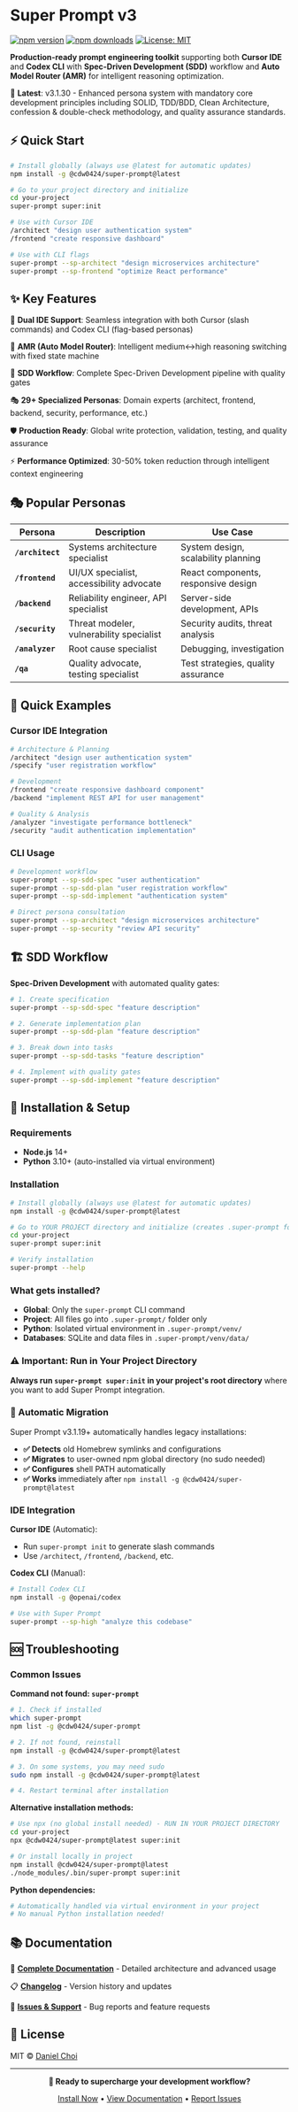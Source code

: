 # Super Prompt v3

[![npm version](https://img.shields.io/npm/v/@cdw0424/super-prompt.svg)](https://www.npmjs.com/package/@cdw0424/super-prompt)
[![npm downloads](https://img.shields.io/npm/dm/@cdw0424/super-prompt.svg)](https://www.npmjs.com/package/@cdw0424/super-prompt)
[![License: MIT](https://img.shields.io/badge/License-MIT-yellow.svg)](https://opensource.org/licenses/MIT)

**Production-ready prompt engineering toolkit** supporting both **Cursor IDE** and **Codex CLI** with **Spec-Driven Development (SDD)** workflow and **Auto Model Router (AMR)** for intelligent reasoning optimization.

🚀 **Latest**: v3.1.30 - Enhanced persona system with mandatory core development principles including SOLID, TDD/BDD, Clean Architecture, confession & double-check methodology, and quality assurance standards.

## ⚡ Quick Start

```bash
# Install globally (always use @latest for automatic updates)
npm install -g @cdw0424/super-prompt@latest

# Go to your project directory and initialize
cd your-project
super-prompt super:init

# Use with Cursor IDE
/architect "design user authentication system"
/frontend "create responsive dashboard"

# Use with CLI flags
super-prompt --sp-architect "design microservices architecture"
super-prompt --sp-frontend "optimize React performance"
```

## ✨ Key Features

🎯 **Dual IDE Support**: Seamless integration with both Cursor (slash commands) and Codex CLI (flag-based personas)

🧠 **AMR (Auto Model Router)**: Intelligent medium↔high reasoning switching with fixed state machine

🚀 **SDD Workflow**: Complete Spec-Driven Development pipeline with quality gates

🎭 **29+ Specialized Personas**: Domain experts (architect, frontend, backend, security, performance, etc.)

🛡️ **Production Ready**: Global write protection, validation, testing, and quality assurance

⚡ **Performance Optimized**: 30-50% token reduction through intelligent context engineering

## 🎭 Popular Personas

| Persona | Description | Use Case |
|---------|-------------|----------|
| **`/architect`** | Systems architecture specialist | System design, scalability planning |
| **`/frontend`** | UI/UX specialist, accessibility advocate | React components, responsive design |
| **`/backend`** | Reliability engineer, API specialist | Server-side development, APIs |
| **`/security`** | Threat modeler, vulnerability specialist | Security audits, threat analysis |
| **`/analyzer`** | Root cause specialist | Debugging, investigation |
| **`/qa`** | Quality advocate, testing specialist | Test strategies, quality assurance |

## 🚀 Quick Examples

### Cursor IDE Integration
```bash
# Architecture & Planning
/architect "design user authentication system"
/specify "user registration workflow"

# Development
/frontend "create responsive dashboard component"
/backend "implement REST API for user management"

# Quality & Analysis
/analyzer "investigate performance bottleneck"
/security "audit authentication implementation"
```

### CLI Usage
```bash
# Development workflow
super-prompt --sp-sdd-spec "user authentication"
super-prompt --sp-sdd-plan "user registration workflow"
super-prompt --sp-sdd-implement "authentication system"

# Direct persona consultation
super-prompt --sp-architect "design microservices architecture"
super-prompt --sp-security "review API security"
```

## 🏗️ SDD Workflow

**Spec-Driven Development** with automated quality gates:

```bash
# 1. Create specification
super-prompt --sp-sdd-spec "feature description"

# 2. Generate implementation plan
super-prompt --sp-sdd-plan "feature description"

# 3. Break down into tasks
super-prompt --sp-sdd-tasks "feature description"

# 4. Implement with quality gates
super-prompt --sp-sdd-implement "feature description"
```

## 🔧 Installation & Setup

### Requirements
- **Node.js** 14+
- **Python** 3.10+ (auto-installed via virtual environment)

### Installation
```bash
# Install globally (always use @latest for automatic updates)
npm install -g @cdw0424/super-prompt@latest

# Go to YOUR PROJECT directory and initialize (creates .super-prompt folder only)
cd your-project
super-prompt super:init

# Verify installation
super-prompt --help
```

### What gets installed?
- **Global**: Only the `super-prompt` CLI command
- **Project**: All files go into `.super-prompt/` folder only
- **Python**: Isolated virtual environment in `.super-prompt/venv/`
- **Databases**: SQLite and data files in `.super-prompt/venv/data/`

### ⚠️ Important: Run in Your Project Directory
**Always run `super-prompt super:init` in your project's root directory** where you want to add Super Prompt integration.

### 🔄 Automatic Migration
Super Prompt v3.1.19+ automatically handles legacy installations:
- **✅ Detects** old Homebrew symlinks and configurations
- **✅ Migrates** to user-owned npm global directory (no sudo needed)
- **✅ Configures** shell PATH automatically
- **✅ Works** immediately after `npm install -g @cdw0424/super-prompt@latest`

### IDE Integration

**Cursor IDE** (Automatic):
- Run `super-prompt init` to generate slash commands
- Use `/architect`, `/frontend`, `/backend`, etc.

**Codex CLI** (Manual):
```bash
# Install Codex CLI
npm install -g @openai/codex

# Use with Super Prompt
super-prompt --sp-high "analyze this codebase"
```

## 🆘 Troubleshooting

### Common Issues

**Command not found: `super-prompt`**
```bash
# 1. Check if installed
which super-prompt
npm list -g @cdw0424/super-prompt

# 2. If not found, reinstall
npm install -g @cdw0424/super-prompt@latest

# 3. On some systems, you may need sudo
sudo npm install -g @cdw0424/super-prompt@latest

# 4. Restart terminal after installation
```

**Alternative installation methods:**
```bash
# Use npx (no global install needed) - RUN IN YOUR PROJECT DIRECTORY
cd your-project
npx @cdw0424/super-prompt@latest super:init

# Or install locally in project
npm install @cdw0424/super-prompt@latest
./node_modules/.bin/super-prompt super:init
```

**Python dependencies:**
```bash
# Automatically handled via virtual environment in your project
# No manual Python installation needed!
```

## 📚 Documentation

📖 **[Complete Documentation](https://github.com/cdw0424/super-promt/blob/main/ARCHITECTURE.md)** - Detailed architecture and advanced usage

📋 **[Changelog](https://github.com/cdw0424/super-promt/blob/main/CHANGELOG.md)** - Version history and updates

🐛 **[Issues & Support](https://github.com/cdw0424/super-promt/issues)** - Bug reports and feature requests

## 📄 License

MIT © [Daniel Choi](https://github.com/cdw0424)

---

<div align="center">

**🚀 Ready to supercharge your development workflow?**

[Install Now](#-installation--setup) • [View Documentation](https://github.com/cdw0424/super-promt/blob/main/ARCHITECTURE.md) • [Report Issues](https://github.com/cdw0424/super-promt/issues)

</div>